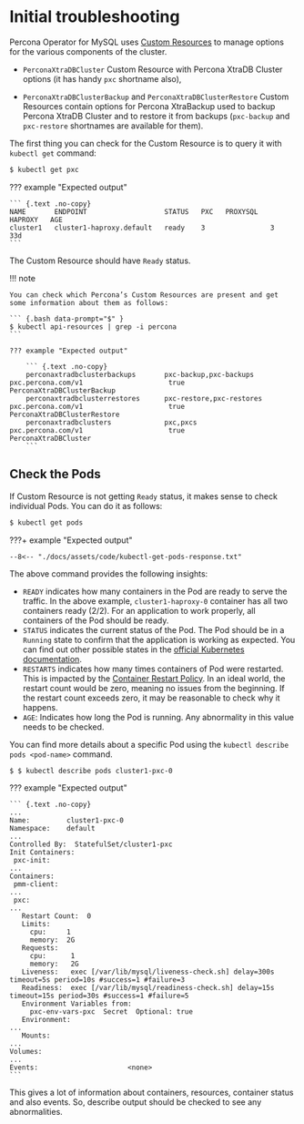 # Initial troubleshooting

Percona Operator for MySQL uses [Custom Resources](https://kubernetes.io/docs/concepts/extend-kubernetes/api-extension/custom-resources/) to manage options for the various components of the cluster.

* `PerconaXtraDBCluster` Custom Resource with Percona XtraDB Cluster options (it has handy `pxc` shortname also),

* `PerconaXtraDBClusterBackup` and `PerconaXtraDBClusterRestore` Custom Resources contain options for Percona XtraBackup used to backup Percona XtraDB Cluster and to restore it from backups (`pxc-backup` and `pxc-restore` shortnames are available for them).

The first thing you can check for the Custom Resource is to query it with `kubectl get` command:


``` {.bash data-prompt="$" }
$ kubectl get pxc
```

??? example "Expected output"

    ``` {.text .no-copy}
    NAME       ENDPOINT                   STATUS   PXC   PROXYSQL   HAPROXY   AGE
    cluster1   cluster1-haproxy.default   ready    3                3         33d
    ```

The Custom Resource should have `Ready` status.

!!! note

    You can check which Percona’s Custom Resources are present and get some information about them as follows:

    ``` {.bash data-prompt="$" }
    $ kubectl api-resources | grep -i percona
    ```

    ??? example "Expected output"

        ``` {.text .no-copy}
        perconaxtradbclusterbackups       pxc-backup,pxc-backups     pxc.percona.com/v1                     true         PerconaXtraDBClusterBackup
        perconaxtradbclusterrestores      pxc-restore,pxc-restores   pxc.percona.com/v1                     true         PerconaXtraDBClusterRestore
        perconaxtradbclusters             pxc,pxcs                   pxc.percona.com/v1                     true         PerconaXtraDBCluster
        ```

## Check the Pods

If Custom Resource is not getting `Ready` status, it makes sense to check
individual Pods. You can do it as follows:

``` {.bash data-prompt="$" }
$ kubectl get pods
```

???+ example "Expected output"

    --8<-- "./docs/assets/code/kubectl-get-pods-response.txt"

The above command provides the following insights:

* `READY` indicates how many containers in the Pod are ready to serve the
    traffic. In the above example, `cluster1-haproxy-0` container has all two
    containers ready (2/2). For an application to work properly, all containers
    of the Pod should be ready.
* `STATUS` indicates the current status of the Pod. The Pod should be in a
    `Running` state to confirm that the application is working as expected. You
    can find out other possible states in the [official Kubernetes documentation](https://kubernetes.io/docs/concepts/workloads/pods/pod-lifecycle/#pod-phase).
* `RESTARTS` indicates how many times containers of Pod were restarted. This is
    impacted by the [Container Restart Policy](https://kubernetes.io/docs/concepts/workloads/pods/pod-lifecycle/#restart-policy).
    In an ideal world, the restart count would be zero, meaning no issues from
    the beginning. If the restart count exceeds zero, it may be reasonable to
    check why it happens.
* `AGE`: Indicates how long the Pod is running. Any abnormality in this value
    needs to be checked.

You can find more details about a specific Pod using the
`kubectl describe pods <pod-name>` command.

``` {.bash data-prompt="$" }
$ $ kubectl describe pods cluster1-pxc-0
```

??? example "Expected output"

    ``` {.text .no-copy}
    ...
    Name:         cluster1-pxc-0
    Namespace:    default
    ...
    Controlled By:  StatefulSet/cluster1-pxc
    Init Containers:
     pxc-init:
    ...
    Containers:
     pmm-client:
    ...
     pxc:
    ...
       Restart Count:  0
       Limits:
         cpu:     1
         memory:  2G
       Requests:
         cpu:      1
         memory:   2G
       Liveness:   exec [/var/lib/mysql/liveness-check.sh] delay=300s timeout=5s period=10s #success=1 #failure=3
       Readiness:  exec [/var/lib/mysql/readiness-check.sh] delay=15s timeout=15s period=30s #success=1 #failure=5
       Environment Variables from:
         pxc-env-vars-pxc  Secret  Optional: true
       Environment:
    ...
       Mounts:
    ...
    Volumes:
    ...
    Events:                      <none>
    ```

This gives a lot of information about containers, resources, container status
and also events. So, describe output should be checked to see any abnormalities.

